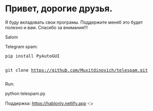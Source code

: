 # Привет, дорогие друзья.
Я буду вкладовать свои програмы. Поддержите меняб это будет полезно и вам. Cпасибо за внимания!!!
<p> Salom </p>
Telegram spam:
<pre>
pip install PyAutoGUI

git clone https://github.com/Muxitdinovich/telespam.git
</pre>
Run:

python telespam.py

Поддержка: https://hablonly.netlify.app 👈
